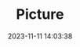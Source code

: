 ---
weight: 1
images:
- /images/edited/196.jpeg
title: Picture
date: 2023-11-11 14:03:38
tags: [luminarneo,work,ilce7m3,car,person]
---